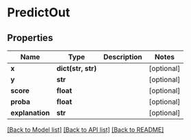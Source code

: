 # PredictOut

## Properties
Name | Type | Description | Notes
------------ | ------------- | ------------- | -------------
**x** | **dict(str, str)** |  | [optional] 
**y** | **str** |  | [optional] 
**score** | **float** |  | [optional] 
**proba** | **float** |  | [optional] 
**explanation** | **str** |  | [optional] 

[[Back to Model list]](../README.md#documentation-for-models) [[Back to API list]](../README.md#documentation-for-api-endpoints) [[Back to README]](../README.md)


